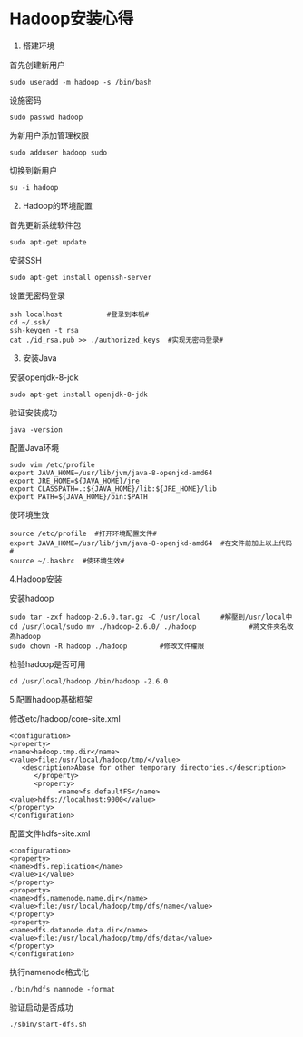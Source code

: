 # Hadoop安装心得

1. 搭建环境

首先创建新用户

```
sudo useradd -m hadoop -s /bin/bash
```

设施密码

```
sudo passwd hadoop
```

为新用户添加管理权限

```
sudo adduser hadoop sudo
```

切换到新用户

```
su -i hadoop
```

2. Hadoop的环境配置

首先更新系统软件包

```
sudo apt-get update
```

安装SSH

```
sudo apt-get install openssh-server
```

设置无密码登录

```
ssh localhost           #登录到本机#
cd ~/.ssh/
ssh-keygen -t rsa 
cat ./id_rsa.pub >> ./authorized_keys  #实现无密码登录#
```

3. 安装Java

安装openjdk-8-jdk

```
sudo apt-get install openjdk-8-jdk
```

验证安装成功

```
java -version
```

配置Java环境

```
sudo vim /etc/profile
export JAVA_HOME=/usr/lib/jvm/java-8-openjkd-amd64
export JRE_HOME=${JAVA_HOME}/jre  
export CLASSPATH=.:${JAVA_HOME}/lib:${JRE_HOME}/lib  
export PATH=${JAVA_HOME}/bin:$PATH 
```

使环境生效

```
source /etc/profile  #打开环境配置文件#
export JAVA_HOME=/usr/lib/jvm/java-8-openjkd-amd64  #在文件前加上以上代码#
source ~/.bashrc  #使环境生效#
```

4.Hadoop安装

安装hadoop

```
sudo tar -zxf hadoop-2.6.0.tar.gz -C /usr/local     #解壓到/usr/local中
cd /usr/local/sudo mv ./hadoop-2.6.0/ ./hadoop             #將文件夾名改為hadoop 
sudo chown -R hadoop ./hadoop        #修改文件權限
```

检验hadoop是否可用

```
cd /usr/local/hadoop./bin/hadoop -2.6.0
```

5.配置hadoop基础框架

修改etc/hadoop/core-site.xml

```
<configuration>
<property>
<name>hadoop.tmp.dir</name>
<value>file:/usr/local/hadoop/tmp/</value>
   <description>Abase for other temporary directories.</description>
      </property>
      <property> 
            <name>fs.defaultFS</name>
<value>hdfs://localhost:9000</value>
</property>
</configuration>
```

配置文件hdfs-site.xml

```
<configuration>
<property>
<name>dfs.replication</name>
<value>1</value>
</property>
<property>
<name>dfs.namenode.name.dir</name>
<value>file:/usr/local/hadoop/tmp/dfs/name</value>
</property>
<property>
<name>dfs.datanode.data.dir</name>
<value>file:/usr/local/hadoop/tmp/dfs/data</value>
</property>
</configuration>
```

执行namenode格式化

```
./bin/hdfs namnode -format
```

验证启动是否成功

```
./sbin/start-dfs.sh
```
